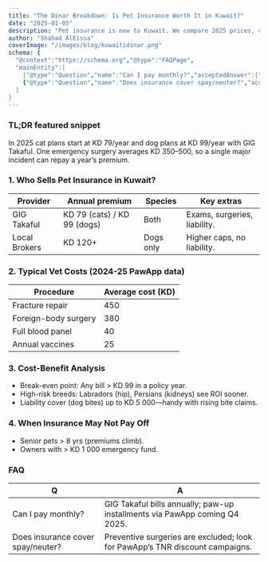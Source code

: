 ```yaml
---
title: "The Dinar Breakdown: Is Pet Insurance Worth It in Kuwait?"
date: "2025-01-05"
description: "Pet insurance is new to Kuwait. We compare 2025 prices, coverage, and real vet costs to decide if it’s worth your hard-earned dinars."
author: "Shahad AlEissa"
coverImage: "/images/blog/kuwaitidinar.png"
schema: {
  "@context":"https://schema.org","@type":"FAQPage",
  "mainEntity":[
    {"@type":"Question","name":"Can I pay monthly?","acceptedAnswer":{"@type":"Answer","text":"GIG Takaful bills annually; paw-up installments via PawApp coming Q4 2025."}},
    {"@type":"Question","name":"Does insurance cover spay/neuter?","acceptedAnswer":{"@type":"Answer","text":"Preventive surgeries are excluded; look for PawApp’s TNR discount campaigns."}}
  ]
}
---
```


### TL;DR featured snippet

In 2025 cat plans start at KD 79/year and dog plans at KD 99/year with GIG Takaful. One emergency surgery averages KD 350–500, so a single major incident can repay a year’s premium.

### 1. Who Sells Pet Insurance in Kuwait?

| Provider | Annual premium | Species | Key extras |
|---|---|---|---|
| GIG Takaful | KD 79 (cats) / KD 99 (dogs) | Both | Exams, surgeries, liability. |
| Local Brokers | KD 120+ | Dogs only | Higher caps, no liability. |

### 2. Typical Vet Costs (2024-25 PawApp data)

| Procedure | Average cost (KD) |
|---|---|
| Fracture repair | 450 |
| Foreign-body surgery | 380 |
| Full blood panel | 40 |
| Annual vaccines | 25 |

### 3. Cost-Benefit Analysis
- Break-even point: Any bill > KD 99 in a policy year.
- High-risk breeds: Labradors (hip), Persians (kidneys) see ROI sooner.
- Liability cover (dog bites) up to KD 5 000—handy with rising bite claims.

### 4. When Insurance May Not Pay Off
- Senior pets > 8 yrs (premiums climb).
- Owners with > KD 1 000 emergency fund.

### FAQ

| Q | A |
|---|---|
| Can I pay monthly? | GIG Takaful bills annually; paw-up installments via PawApp coming Q4 2025. |
| Does insurance cover spay/neuter? | Preventive surgeries are excluded; look for PawApp’s TNR discount campaigns. |
